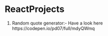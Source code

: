 # ReactProjects
<ol>
  <li>Random quote generator:- Have a look here https://codepen.io/pd07/full/mdyQWmq</li>
</ol>
